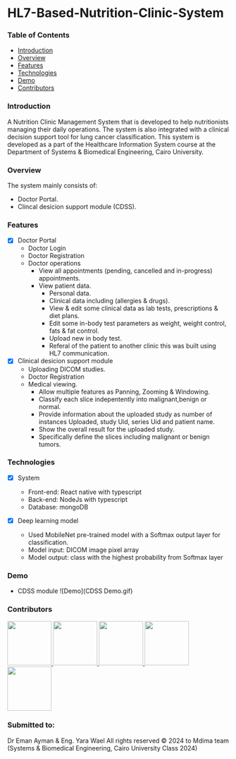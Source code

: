 # HL7-Based-Nutrition-Clinic-System

### Table of Contents

- [Introduction](#introduction)
- [Overview](#overview)
- [Features](#features)
- [Technologies](#technologies)
- [Demo](#demo)
- [Contributors](#contributors)

### Introduction

A Nutrition Clinic Management System that is developed to help nutritionists managing their daily operations.
The system is also integrated with a clinical decision support tool for lung cancer classification.
This system is developed as a part of the Healthcare Information System course at the Department of Systems & Biomedical Engineering, Cairo University.

### Overview
The system mainly consists of:
- Doctor Portal.
- Clincal desicion support module (CDSS).

### Features 
- [x] Doctor Portal
    - Doctor Login
    - Doctor Registration
    - Doctor operations
        - View all appointments (pending, cancelled and in-progress) appointments.
        - View patient data.
            - Personal data.
            - Clinical data including (allergies & drugs).
            - View & edit some clinical data as lab tests, prescriptions & diet plans.
            - Edit some in-body test parameters as weight, weight control, fats & fat control.
            - Upload new in body test.
            - Referal of the patient to another clinic this was built using HL7 communication.
- [x] Clinical desicion support module
    - Uploading DICOM studies.
    - Doctor Registration
    - Medical viewing.
        - Allow multiple features as Panning, Zooming & Windowing.
        - Classify each slice indepentently into malignant,benign or normal.
        - Provide information about the uploaded study as number of instances Uploaded, study Uid, series Uid and patient name.
        - Show the overall result for the uploaded study.
        - Specifically define the slices including malignant or benign tumors.
         
            
### Technologies
- [x] System
    - Front-end: React native with typescript
    - Back-end: NodeJs with typescript
    - Database: mongoDB
     
- [x] Deep learning model
    - Used MobileNet pre-trained model with a Softmax output layer for classification.
    - Model input: DICOM image pixel array
    - Model output: class with the highest probability from Softmax layer
     


### Demo
- CDSS module
![Demo](CDSS Demo.gif)

### Contributors
<a href="https://github.com/1brahimmohamed">
  <img src="https://avatars.githubusercontent.com/1brahimmohamed"  width="100px; "/>
</a>

<a href="https://github.com/mahamedhat">
  <img src="https://avatars.githubusercontent.com/mahamedhat" width="100px; "/>
</a>

<a href="https://github.com/AmeeraMOhammed">
  <img src="https://avatars.githubusercontent.com/AmeeraMOhammed" width="100px; " />
</a>

<a href="https://github.com/doha-eid">
  <img src="https://avatars.githubusercontent.com/doha-eid"  width="100px; "/>
</a>

<a href="https://github.com/mayekhaled0">
  <img src="https://avatars.githubusercontent.com/mayekhaled0"  width="100px; "/>
</a>
    
      
### Submitted to:
Dr Eman Ayman & Eng. Yara Wael
All rights reserved © 2024 to Mdima team (Systems & Biomedical Engineering, Cairo University Class 2024)


